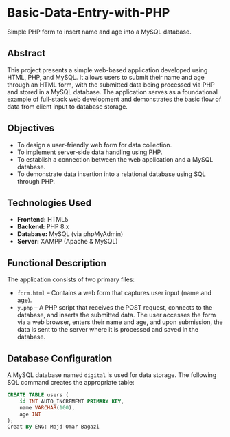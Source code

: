# Basic-Data-Entry-with-PHP
Simple PHP form to insert name and age into a MySQL database.
## Abstract
This project presents a simple web-based application developed using HTML, PHP, and MySQL. It allows users to submit their name and age through an HTML form, with the submitted data being processed via PHP and stored in a MySQL database. The application serves as a foundational example of full-stack web development and demonstrates the basic flow of data from client input to database storage.

## Objectives
- To design a user-friendly web form for data collection.
- To implement server-side data handling using PHP.
- To establish a connection between the web application and a MySQL database.
- To demonstrate data insertion into a relational database using SQL through PHP.

## Technologies Used
- **Frontend:** HTML5  
- **Backend:** PHP 8.x  
- **Database:** MySQL (via phpMyAdmin)  
- **Server:** XAMPP (Apache & MySQL)
## Functional Description
The application consists of two primary files:
- `form.html` – Contains a web form that captures user input (name and age).
- `y.php` – A PHP script that receives the POST request, connects to the database, and inserts the submitted data.
The user accesses the form via a web browser, enters their name and age, and upon submission, the data is sent to the server where it is processed and saved in the database.

## Database Configuration
A MySQL database named `digital` is used for data storage. The following SQL command creates the appropriate table:

```sql
CREATE TABLE users (
    id INT AUTO_INCREMENT PRIMARY KEY,
    name VARCHAR(100),
    age INT
);
Creat By ENG: Majd Omar Bagazi
